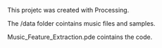 
This projetc was created with Processing.

The /data folder cointains music files and samples.

Music_Feature_Extraction.pde cointains the code.
